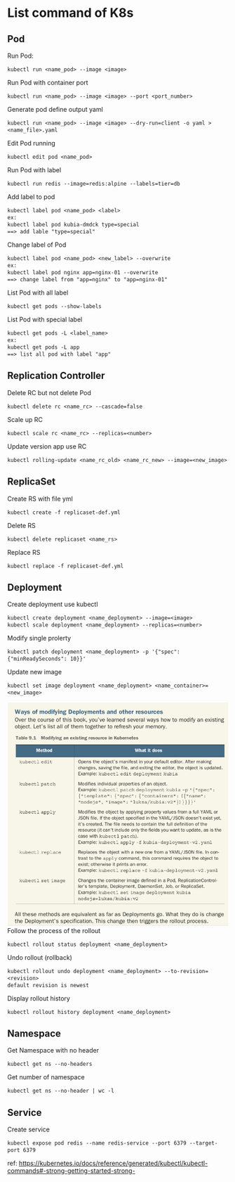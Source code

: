 # List command of K8s
## Pod
Run Pod:
```
kubectl run <name_pod> --image <image>
```
Run Pod with container port
```
kubectl run <name_pod> --image <image> --port <port_number>
```
Generate pod define output yaml
```
kubectl run <name_pod> --image <image> --dry-run=client -o yaml > <name_file>.yaml
```
Edit Pod running
```
kubectl edit pod <name_pod>
```
Run Pod with label
```
kubectl run redis --image=redis:alpine --labels=tier=db
```
Add label to pod
```
kubectl label pod <name_pod> <label>
ex:
kubectl label pod kubia-dmdck type=special
==> add lable "type=special"
```
Change label of Pod
```
kubectl label pod <name_pod> <new_label> --overwrite
ex:
kubectl label pod nginx app=nginx-01 --overwrite
==> change label from "app=nginx" to "app=nginx-01"
```
List Pod with all label
```
kubectl get pods --show-labels
```
List Pod with special label
```
kubectl get pods -L <label_name>
ex:
kubectl get pods -L app
==> list all pod with label "app"
```
## Replication Controller
Delete RC but not delete Pod
```
kubectl delete rc <name_rc> --cascade=false
```
Scale up RC
```
kubectl scale rc <name_rc> --replicas=<number>
```
Update version app use RC
```
kubectl rolling-update <name_rc_old> <name_rc_new> --image=<new_image>
```
## ReplicaSet
Create RS with file yml
```
kubectl create -f replicaset-def.yml
```
Delete RS
```
kubectl delete replicaset <name_rs>
```
Replace RS
```
kubectl replace -f replicaset-def.yml
```
## Deployment
Create deployment use kubectl
```
kubectl create deployment <name_deployment> --image=<image>
kubectl scale deployment <name_deployment> --replicas=<number>
```
Modify single prolerty
```
kubectl patch deployment <name_deployment> -p '{"spec": {"minReadySeconds": 10}}'
```
Update new image
```
kubectl set image deployment <name_deployment> <name_container>=<new_image>
```
![modify_dep](./images/modify_deployment.png)
Follow the process of the rollout
```
kubectl rollout status deployment <name_deployment>
```
Undo rollout (rollback)
```
kubectl rollout undo deployment <name_deployment> --to-revision=<revision>
default revision is newest
```
Display rollout history
```
kubectl rollout history deployment <name_deployment>
```
## Namespace
Get Namespace with no header
```
kubectl get ns --no-headers
```
Get number of namespace
```
kubectl get ns --no-header | wc -l
```
## Service
Create service
```
kubectl expose pod redis --name redis-service --port 6379 --target-port 6379 
```






ref: https://kubernetes.io/docs/reference/generated/kubectl/kubectl-commands#-strong-getting-started-strong-